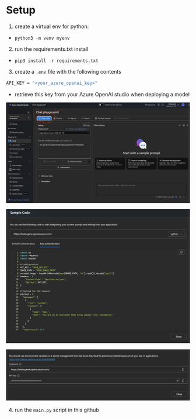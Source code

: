 # Setup 

1. create a virtual env for python:
  - `python3 -m venv myenv`

2. run the requirements.txt install
  - `pip3 install -r requirements.txt`

3. create a `.env` file with the following contents

  ```bash
  API_KEY = "<your_azure_openai_key>"
  ```

  -  retrieve this key from your Azure OpenAI studio when deploying a model
  
  ![](./img/openai_studio.png)

  ![](./img/sample_code.png)

  ![](./img/key_auth.png)

4. run the `main.py` script in this github
